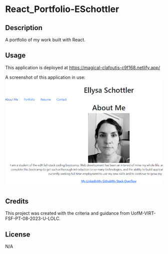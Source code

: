 # React_Portfolio-ESchottler

## Description

A portfolio of my work built with React.


## Usage

This application is deployed at https://magical-clafoutis-c9f168.netlify.app/

A screenshot of this application in use: ![Screenshot](./portfolio-eschottler/src/assets/React-Portfolio.png)

## Credits

This project was created with the criteria and guidance from UofM-VIRT-FSF-PT-08-2023-U-LOLC.


## License
N/A

